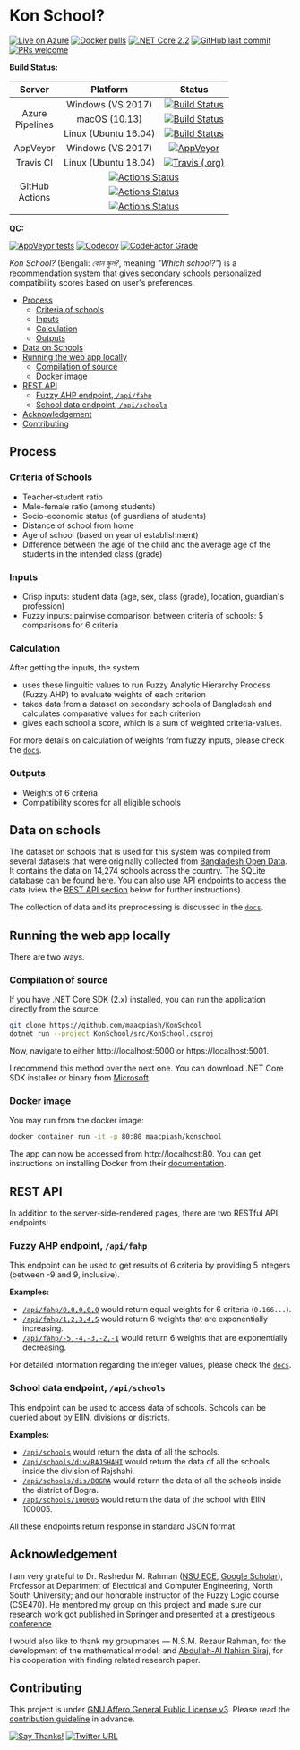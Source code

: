 # Kon School?

[![Live on Azure](https://img.shields.io/badge/Azure-Live-0089D6.svg?style=flat-square&logo=microsoft-azure)](https://KonSchool.azurewebsites.net)
[![Docker pulls](https://img.shields.io/docker/pulls/maacpiash/konschool.svg?logo=docker&style=flat-square)](https://hub.docker.com/r/maacpiash/konschool)
[![.NET Core 2.2](https://img.shields.io/badge/Core-v2.2-692079.svg?logo=.net&style=flat-square)](https://dot.net/get-core)
[![GitHub last commit](https://img.shields.io/github/last-commit/maacpiash/KonSchool.svg?logo=git&style=flat-square)](https://github.com/maacpiash/KonSchool/commits)
[![PRs welcome](https://img.shields.io/badge/PRs-welcome-brightgreen.svg?logo=github&style=flat-square)](https://github.com/maacpiash/KonSchool/pulls)

**Build Status:**

<table>
  <thead>
    <tr>
      <th>Server</th>
      <th>Platform</th>
      <th>Status</th>
    </tr>
  </thead>
  <tbody>
    <tr>
      <td align="center" rowspan=4>Azure<br/>Pipelines</td>
      <td align="center">Windows (VS 2017)</td>
      <td align="center"><a href="https://dev.azure.com/ahadc/KonSchool/_build/latest?definitionId=3&branchName=master" target="blank"><img src="https://dev.azure.com/ahadc/KonSchool/_apis/build/status/KonSchool?branchName=master&jobName=Job&configuration=Job%20windows" alt="Build Status"></td>
    <tr>
    <tr>
      <td align="center">macOS (10.13)</td>
      <td align="center"><a href="https://dev.azure.com/ahadc/KonSchool/_build/latest?definitionId=3&branchName=master" target="blank"><img src="https://dev.azure.com/ahadc/KonSchool/_apis/build/status/KonSchool?branchName=master&jobName=Job&configuration=Job%20mac" alt="Build Status"></td>
    </tr>
    <tr>
      <td align="center">Linux (Ubuntu 16.04)</td>
      <td align="center"><a href="https://dev.azure.com/ahadc/KonSchool/_build/latest?definitionId=3&branchName=master" target="blank"><img src="https://dev.azure.com/ahadc/KonSchool/_apis/build/status/KonSchool?branchName=master&jobName=Job&configuration=Job%20linux" alt="Build Status"></td>
    </tr>
    <tr>
      <td align="center">AppVeyor</td>
      <td align="center">Windows (VS 2017)</td>
      <td align="center"><a href="https://ci.appveyor.com/project/maacpiash/konschool" target="blank"><img src="https://img.shields.io/appveyor/ci/maacpiash/KonSchool?style=flat-square&logo=appveyor" alt="AppVeyor"></a></td>
    </tr>
    <tr>
      <td align="center">Travis CI</td>
      <td align="center">Linux (Ubuntu 18.04)</td>
      <td align="center"><a href="https://travis-ci.org/maacpiash/KonSchool" target="blank"><img src="https://img.shields.io/travis/maacpiash/KonSchool?style=flat-square&logo=travis" alt="Travis (.org)"></a></td>
    </tr>
    <tr>
      <td align="center" rowspan=4>GitHub<br>Actions</td>
    </tr>
    <tr>
      <td align="center" colspan=3><a href="https://github.com/maacpiash/KonSchool/actions?workflowID=Windows"><img src="https://github.com/maacpiash/KonSchool/workflows/Windows/badge.svg" alt="Actions Status"></a></td>
    </tr>
    <tr>
      <td align="center" colspan=3><a href="https://github.com/maacpiash/KonSchool/actions?workflowID=macOS"><img src="https://github.com/maacpiash/KonSchool/workflows/macOS/badge.svg" alt="Actions Status"></a></td>
    </tr>
    <tr>
      <td align="center" colspan=3><a href="https://github.com/maacpiash/KonSchool/actions?workflowID=Ubuntu"><img src="https://github.com/maacpiash/KonSchool/workflows/Ubuntu/badge.svg" alt="Actions Status"></a></td>
    </tr>
  </tbody>
</table>

**QC:**

[![AppVeyor tests](https://img.shields.io/appveyor/tests/maacpiash/KonSchool.svg?compact_message&logo=appveyor&style=flat-square)](https://ci.appveyor.com/project/maacpiash/konschool)
[![Codecov](https://img.shields.io/codecov/c/gh/maacpiash/KonSchool.svg?logo=codecov&style=flat-square)](https://codecov.io/gh/maacpiash/KonSchool)
[![CodeFactor Grade](https://img.shields.io/codefactor/grade/github/maacpiash/KonSchool?style=flat-square)](https://www.codefactor.io/repository/github/maacpiash/konschool)

*Kon School?* (Bengali: *কোন স্কুল?*, meaning *"Which school?"*) is a recommendation system that gives secondary schools personalized compatibility scores based on user's preferences.

- [Process](#Process)
  - [Criteria of schools](#Criteria-of-schools)
  - [Inputs](#Inputs)
  - [Calculation](#Calculation)
  - [Outputs](#Outputs)
- [Data on Schools](#Data-on-schools)
- [Running the web app locally](#Running-the-web-app-locally)
  - [Compilation of source](#Compilation-of-source)
  - [Docker image](#Docker-image)
- [REST API](#REST-API)
  - [Fuzzy AHP endpoint, `/api/fahp`](#Fuzzy-AHP-endpoint-apifahp)
  - [School data endpoint, `/api/schools`](#School-data-endpoint-apischools)
- [Acknowledgement](#Acknowledgement)
- [Contributing](#Contributing)

## Process

### Criteria of Schools

- Teacher-student ratio
- Male-female ratio (among students)
- Socio-economic status (of guardians of students)
- Distance of school from home
- Age of school (based on year of establishment)
- Difference between the age of the child and the average age of the students in the intended class (grade)

### Inputs

- Crisp inputs: student data (age, sex, class (grade), location, guardian's profession)
- Fuzzy inputs: pairwise comparison between criteria of schools: 5 comparisons for 6 criteria

### Calculation

After getting the inputs, the system

- uses these linguitic values to run Fuzzy Analytic Hierarchy Process (Fuzzy AHP) to evaluate weights of each criterion
- takes data from a dataset on secondary schools of Bangladesh and calculates comparative values for each criterion
- gives each school a score, which is a sum of weighted criteria-values.

For more details on calculation of weights from fuzzy inputs, please check the [`docs`](https://github.com/maacpiash/KonSchool/tree/master/docs).

### Outputs

- Weights of 6 criteria
- Compatibility scores for all eligible schools

## Data on schools

The dataset on schools that is used for this system was compiled from several datasets that were originally collected from [Bangladesh Open Data](http://data.gov.bd/dataset). It contains the data on 14,274 schools across the country. The SQLite database can be found [here](https://drive.google.com/open?id=1_MZnVRHl0ZLHEMab7lBhpUvuS3yaLoPZ). You can also use API endpoints to access the data (view the [REST API section](#REST-API) below for further instructions).

The collection of data and its preprocessing is discussed in the [`docs`](https://github.com/maacpiash/KonSchool/tree/master/docs).

## Running the web app locally

There are two ways.

### Compilation of source

If you have .NET Core SDK (2.x) installed, you can run the application directly from the source:

```bash
git clone https://github.com/maacpiash/KonSchool
dotnet run --project KonSchool/src/KonSchool.csproj
```

Now, navigate to either http://localhost:5000 or https://localhost:5001.

I recommend this method over the next one. You can download .NET Core SDK installer or binary from [Microsoft](https://dot.net/get-core).

### Docker image

You may run from the docker image:

```bash
docker container run -it -p 80:80 maacpiash/konschool
```

The app can now be accessed from http://localhost:80.
You can get instructions on installing Docker from their [documentation](https://docs.docker.com/install/).

## REST API

In addition to the server-side-rendered pages, there are two RESTful API endpoints:

### Fuzzy AHP endpoint, `/api/fahp`

This endpoint can be used to get results of 6 criteria by providing 5 integers (between -9 and 9, inclusive).

**Examples:**

- [`/api/fahp/0,0,0,0,0`](https://konschool.azurewebsites.net/api/fahp/0,0,0,0,0) would return equal weights for 6 criteria (`0.166...`).
- [`/api/fahp/1,2,3,4,5`](https://konschool.azurewebsites.net/api/fahp/1,2,3,4,5) would return 6 weights that are exponentially increasing.
- [`/api/fahp/-5,-4,-3,-2,-1`](https://konschool.azurewebsites.net/api/fahp/-5,-4,-3,-2,-1) would return 6 weights that are exponentially decreasing.

For detailed information regarding the integer values, please check the [`docs`](https://github.com/maacpiash/KonSchool/tree/master/src).

### School data endpoint, `/api/schools`

This endpoint can be used to access data of schools. Schools can be queried about by EIIN, divisions or districts.

**Examples:**

- [`/api/schools`](https://konschool.azurewebsites.net/api/schools) would return the data of all the schools.
- [`/api/schools/div/RAJSHAHI`](https://konschool.azurewebsites.net/api/schools/div/RAJSHAHI) would return the data of all the schools inside the division of Rajshahi.
- [`/api/schools/dis/BOGRA`](https://konschool.azurewebsites.net/api/schools/dis/BOGRA) would return the data of all the schools inside the district of Bogra.
- [`/api/schools/100005`](https://konschool.azurewebsites.net/api/schools/100005) would return the data of the school with EIIN 100005.

All these endpoints return response in standard JSON format.

## Acknowledgement

I am very grateful to Dr. Rashedur M. Rahman ([NSU ECE](http://ece.northsouth.edu/people/rashedur-rahman/), [Google Scholar](https://scholar.google.ca/citations?user=L9S6rlUAAAAJ)), Professor at Department of Electrical and Computer Engineering, North South University; and our honorable instructor of the Fuzzy Logic course (CSE470). He mentored my group on this project and made sure our research work got [published](https://link.springer.com/chapter/10.1007/978-3-319-98678-4_29) in Springer and presented at a prestigeous [conference](https://missi.pwr.edu.pl/2018/).

I would also like to thank my groupmates — N.S.M. Rezaur Rahman, for the development of the mathematical model; and [Abdullah-Al Nahian Siraj](https://github.com/Nahian-Siraj), for his cooperation with finding related research paper.
## Contributing

This project is under [GNU Affero General Public License v3](https://github.com/maacpiash/KonSchool/blob/master/LICENSE.md). Please read the [contribution guideline](https://github.com/maacpiash/KonSchool/blob/master/CONTRIBUTING.md) in advance.

[![Say Thanks!](https://img.shields.io/badge/Say%20Thanks-!-1EAEDB.svg?style=flat-square)](https://saythanks.io/to/maacpiash)
[![Twitter URL](https://img.shields.io/twitter/url/https/github.com/maacpiash/KonSchool?style=social)](https://twitter.com/intent/tweet?url=https%3A//konschool.azurewebsites.net)

